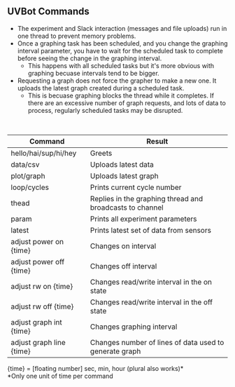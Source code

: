 ## UVBot Commands

- The experiment and Slack interaction (messages and file uploads) run in one thread to prevent memory problems. 
- Once a graphing task has been scheduled, and you change the graphing interval parameter, you have to wait for the scheduled task to complete before seeing the change in the graphing interval.
    - This happens with all scheduled tasks but it's more obvious with graphing becuase intervals tend to be bigger.
- Requesting a graph does not force the grapher to make a new one. It uploads the latest graph created during a scheduled task.
    - This is becuase graphing blocks the thread while it completes. If there are an excessive number of graph requests, and lots of data to process, regularly scheduled tasks may be disrupted. 

&nbsp;

| Command | Result |
| ------ | ------ |
| hello/hai/sup/hi/hey | Greets |
| data/csv | Uploads latest data |
| plot/graph | Uploads latest graph |
| loop/cycles | Prints current cycle number |
| thead | Replies in the graphing thread and broadcasts to channel |
| param | Prints all experiment parameters |
| latest | Prints latest set of data from sensors |
| adjust power on {time} | Changes on interval |
| adjust power off {time} | Changes off interval |
| adjust rw on {time} | Changes read/write interval in the on state |
| adjust rw off {time} | Changes read/write interval in the off state |
| adjust graph int {time} | Changes graphing interval |
| adjust graph line {time} | Changes number of lines of data used to generate graph |

{time} = [floating number] sec, min, hour (plural also works)*\
*Only one unit of time per command
